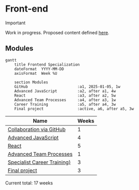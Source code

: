 # Front-end

> [!IMPORTANT]
> Work in progress. Proposed content defined [here](https://docs.google.com/document/d/151MLm-8WA6jSk0-9JhBTuG1xZ9Fo9HRLplJx6Bhps6A/edit?tab=t.0).

## Modules
<!-- Read more here: https://mermaid.js.org/syntax/gantt.html -->
```mermaid
gantt
    title Frontend Specialization
    dateFormat  YYYY-MM-DD
    axisFormat  Week %U

    section Modules
    GitHub                      :a1, 2025-01-05, 1w
    Advanced JavaScript         :a2, after a1, 4w
    React                       :a3, after a2, 5w
    Advanced Team Processes     :a4, after a3, 1w
    Career Training             :a5, after a4, 3w
    Final project               :active, a6, after a5, 3w
```

| Name                                                                            | Weeks |
| ------------------------------------------------------------------------------- | ----- |
| [Collaboration via GitHub](../../shared-modules/collaboration-via-github/)      | 1     |
| [Advanced JavaScript](./advanced-javascript/)                                   | 4     |
| [React](./react/)                                                               | 5     |
| [Advanced Team Processes](../../shared-modules/advanced-team-processes/)        | 1     |
| [Specialist Career Training)](../../shared-modules/specialist-career-training/) | 3     |
| [Final project](./final-project/)                                               | 3     |

Current total: 17 weeks


